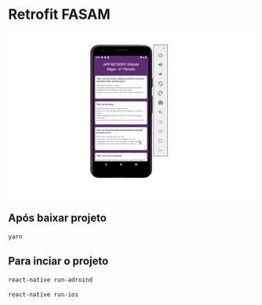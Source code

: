 # Retrofit FASAM

![app retrofit](https://github.com/edgaregidio/app-Retrofi-Fasam/blob/master/gitretrofit.gif)

## Após baixar projeto

```
yarn
```

## Para inciar o projeto

```
react-native run-adroind
```
```
react-native run-ios
```
